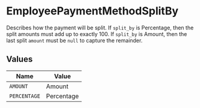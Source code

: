 # EmployeePaymentMethodSplitBy

Describes how the payment will be split. If `split_by` is Percentage, then the split amounts must add up to exactly 100. If `split_by` is Amount, then the last split `amount` must be `null` to capture the remainder.


## Values

| Name         | Value        |
| ------------ | ------------ |
| `AMOUNT`     | Amount       |
| `PERCENTAGE` | Percentage   |